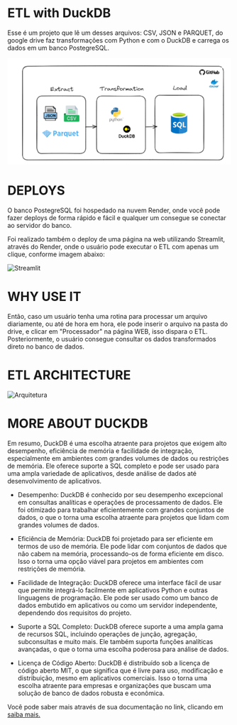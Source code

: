 #  ETL with DuckDB

Esse é um projeto que lê um desses arquivos: CSV, JSON e PARQUET, do google drive faz transformações com Python e com o DuckDB e carrega os dados em um banco PostegreSQL.

![Arquitetura](arquitetura_workshop.png)

# DEPLOYS

O banco PostegreSQL foi hospedado na nuvem Render, onde você pode fazer deploys de forma rápido e fácil e qualquer um consegue se conectar ao servidor do banco.

Foi realizado também o deploy de uma página na web utilizando Streamlit, através do Render, onde o usuário pode executar o ETL com apenas um clique, conforme imagem abaixo:

![Streamlit](processador.png)

# WHY USE IT

Então, caso um usuário tenha uma rotina para processar um arquivo diariamente, ou até de hora em hora, ele pode inserir o arquivo na pasta do drive, e clicar em "Processador" na página WEB, isso dispara o ETL. Posteriormente, o usuário consegue consultar os dados transformados direto no banco de dados.

# ETL ARCHITECTURE

![Arquitetura](mermaid_arquitetura.png)

# MORE ABOUT DUCKDB

Em resumo, DuckDB é uma escolha atraente para projetos que exigem alto desempenho, eficiência de memória e facilidade de integração, especialmente em ambientes com grandes volumes de dados ou restrições de memória. Ele oferece suporte a SQL completo e pode ser usado para uma ampla variedade de aplicativos, desde análise de dados até desenvolvimento de aplicativos.

- Desempenho: DuckDB é conhecido por seu desempenho excepcional em consultas analíticas e operações de processamento de dados. Ele foi otimizado para trabalhar eficientemente com grandes conjuntos de dados, o que o torna uma escolha atraente para projetos que lidam com grandes volumes de dados.

- Eficiência de Memória: DuckDB foi projetado para ser eficiente em termos de uso de memória. Ele pode lidar com conjuntos de dados que não cabem na memória, processando-os de forma eficiente em disco. Isso o torna uma opção viável para projetos em ambientes com restrições de memória.

- Facilidade de Integração: DuckDB oferece uma interface fácil de usar que permite integrá-lo facilmente em aplicativos Python e outras linguagens de programação. Ele pode ser usado como um banco de dados embutido em aplicativos ou como um servidor independente, dependendo dos requisitos do projeto.

- Suporte a SQL Completo: DuckDB oferece suporte a uma ampla gama de recursos SQL, incluindo operações de junção, agregação, subconsultas e muito mais. Ele também suporta funções analíticas avançadas, o que o torna uma escolha poderosa para análise de dados.

- Licença de Código Aberto: DuckDB é distribuído sob a licença de código aberto MIT, o que significa que é livre para uso, modificação e distribuição, mesmo em aplicativos comerciais. Isso o torna uma escolha atraente para empresas e organizações que buscam uma solução de banco de dados robusta e econômica.

Você pode saber mais através de sua documentação no link, clicando em [saiba mais.](https://duckdb.org/docs/api/python/reference/)